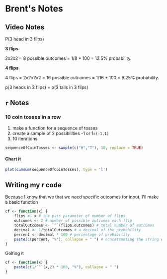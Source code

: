 # Brent's Notes

## Video Notes

P(3 head in 3 flips)

**3 flips**

2x2x2 = 8 possible outcomes = 1/8 \* 100 = 12.5% probability.

**4 flips**

4 flips = 2x2x2x2 = 16 possible outcomes = 1/16 \* 100 = 6.25% probability.

p(3 heads in 3 flips) = p(3 tails in 3 flips)

## `r` Notes

### 10 coin tosses in a row

1.  make a function for a sequence of tosses
2.  create a sample of 2 possibilities -1 or 1`c(-1,1)`
3.  10 iterations

```r
sequenceOfCoinTosses <- sample(c("H","T"), 10, replace = TRUE)
```

#### Chart it

```r
plot(cumsum(sequenceOfCoinTosses), type = 'l')
```

## Writing my r code

Because I know that we that we need specific outcomes for input, I'll make a basic function

```r
cf <- function(x) {
    flips <- x # the pass parameter of number of flips
    outcomes <- 2 # number of possible outcomes each flip
    totalOutcomes <- `^`(flips,outcomes) # total number of outcomes
    decimal <- 1/totalOutcomes # a decimal of the probability
    percent <- decimal * 100 # percentage of probability
    paste(c(percent, "%"), collapse = " ") # concatenating the string with percent sign
}
```

Golfing it

```r
cf <- function(x) {
    paste(c(1/`^`(x,2) * 100, "%"), collapse = " ")
}
```
